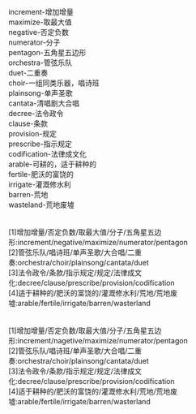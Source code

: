 increment-增加增量<br>
maximize-取最大值<br>
negative-否定负数<br>
numerator-分子<br>
pentagon-五角星五边形<br>
orchestra-管弦乐队<br>
duet-二重奏<br>
choir-一组同类乐器，唱诗班<br>
plainsong-单声圣歌<br>
cantata-清唱剧大合唱<br>
decree-法令政令<br>
clause-条款<br>
provision-规定<br>
prescribe-指示规定<br>
codification-法律成文化<br>
arable-可耕的，适于耕种的<br>
fertile-肥沃的富饶的<br>
irrigate-灌溉修水利<br>
barren-荒地<br>
wasteland-荒地废墟<br>
<br>
<br>
[1]增加增量/否定负数/取最大值/分子/五角星五边形:increment/negative/maximize/numerator/pentagon<br>
[2]管弦乐队/唱诗班/单声圣歌/大合唱/二重奏:orchestra/choir/plainsong/cantata/duet<br>
[3]法令政令/条款/指示规定/规定/法律成文化:decree/clause/prescribe/provision/codification<br>
[4]适于耕种的/肥沃的富饶的/灌溉修水利/荒地/荒地废墟:arable/fertile/irrigate/barren/wasterland<br>
<br>
<br>
[1]增加增量/否定负数/取最大值/分子/五角星五边形:increment/nagetive/maximize/numerator/pentagon<br>
[2]管弦乐队/唱诗班/单声圣歌/大合唱/二重奏:orchestra/choir/plainsong/cantata/duet<br>
[3]法令政令/条款/指示规定/规定/法律成文化:decree/clause/prescribe/provision/codification<br>
[4]适于耕种的/肥沃的富饶的/灌溉修水利/荒地/荒地废墟:arable/fertile/irrigate/barren/wasterland<br>
<br>
<br>